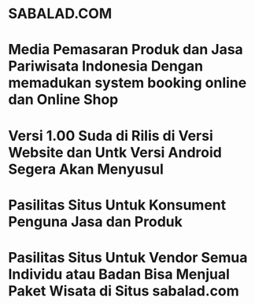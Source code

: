 # SABALAD.COM
# Media Pemasaran Produk dan Jasa Pariwisata Indonesia Dengan memadukan system booking online dan Online Shop
# Versi 1.00 Suda di Rilis di Versi Website dan Untk Versi Android Segera Akan Menyusul
# Pasilitas Situs Untuk Konsument Penguna Jasa dan Produk
# Pasilitas Situs Untuk Vendor Semua Individu atau Badan Bisa Menjual Paket Wisata di Situs sabalad.com 

